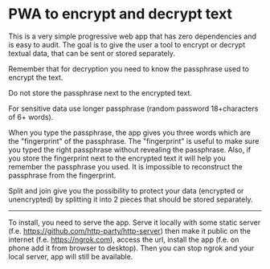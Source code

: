 # PWA to encrypt and decrypt text

This is a very simple progressive web app that has zero dependencies and is easy to audit.
The goal is to give the user a tool to encrypt or decrypt textual data, that can be sent or stored separately.

Remember that for decryption you need to know the passphrase used to encrypt the text.

Do not store the passphrase next to the encrypted text.

For sensitive data use longer passphrase (random password 18+characters of 6+ words).

When you type the passphrase, the app gives you three words which are the "fingerprint" of the passphrase.
The "fingerprint" is useful to make sure you typed the right passphrase without revealing the passphrase. 
Also, if you store the fingerprint next to the encrypted text it will help you remember the passphrase you used.
It is impossible to reconstruct the passphrase from the fingerprint.

Split and join give you the possibility to protect your data (encrypted or unencrypted) 
by splitting it into 2 pieces that should be stored separately.

---
To install, you need to serve the app. 
Serve it locally with some static server (f.e. https://github.com/http-party/http-server)
then make it public on the internet (f.e. https://ngrok.com), access the url, 
install the app (f.e. on phone add it from browser to desktop). 
Then you can stop ngrok and your local server, app will still be available.
